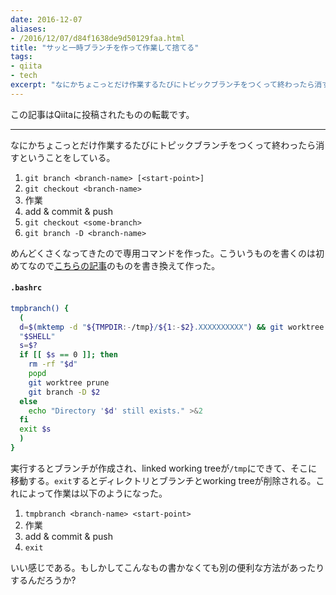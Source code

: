 ```yaml
---
date: 2016-12-07
aliases:
- /2016/12/07/d84f1638de9d50129faa.html
title: "サッと一時ブランチを作って作業して捨てる"
tags:
- qiita
- tech
excerpt: "なにかちょこっとだけ作業するたびにトピックブランチをつくって終わったら消すということをしている。めんどくさくなってきたので専用コマンドを作った。"
---
```

この記事はQiitaに投稿されたものの転載です。

---
なにかちょこっとだけ作業するたびにトピックブランチをつくって終わったら消すということをしている。

 1. `git branch <branch-name> [<start-point>]`
 2. `git checkout <branch-name>`
 3. 作業
 4. add & commit & push
 5. `git checkout <some-branch>`
 6. `git branch -D <branch-name>`

めんどくさくなってきたので専用コマンドを作った。こういうものを書くのは初めてなので[こちらの記事](http://qiita.com/kawaz/items/2b6ef25f63a4f5300e84)のものを書き換えて作った。

#### `.bashrc`

```bash
tmpbranch() {
  (
  d=$(mktemp -d "${TMPDIR:-/tmp}/${1:-$2}.XXXXXXXXXX") && git worktree add $d $1 -b $2 && pushd "$d" || exit 1
  "$SHELL"
  s=$?
  if [[ $s == 0 ]]; then
    rm -rf "$d"
    popd
    git worktree prune
    git branch -D $2
  else
    echo "Directory '$d' still exists." >&2
  fi
  exit $s
  )
}

```

実行するとブランチが作成され、linked working treeが`/tmp`にできて、そこに移動する。`exit`するとディレクトリとブランチとworking treeが削除される。これによって作業は以下のようになった。

 1. `tmpbranch <branch-name> <start-point>`
 2. 作業
 3. add & commit & push
 4. `exit`

いい感じである。もしかしてこんなもの書かなくても別の便利な方法があったりするんだろうか?

